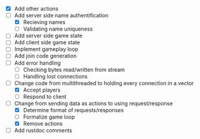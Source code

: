 - [X] Add other actions
- [ ] Add server side name authentification
    - [X] Recieving names
    - [ ] Validating name uniqueness
- [ ] Add server side game state
- [ ] Add client side game state
- [ ] Implement gameplay loop
- [ ] Add join code generation 
- [ ] Add error handling
    - [ ] Checking bytes read/written from stream
    - [ ] Handling lost connections
- [ ] Change code from multithreaded to holding every connection in a vector
    - [X] Accept players
    - [ ] Respond to client
- [ ] Change from sending data as actions to using request/response
    - [X] Determine format of requests/responses
    - [ ] Formalize game loop
    - [X] Remove actions
- [ ] Add rustdoc comments
